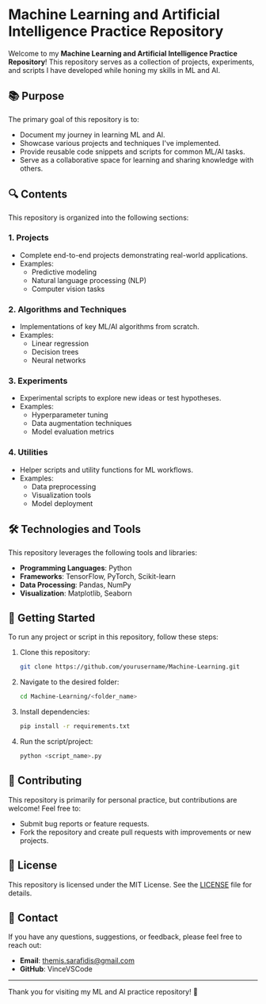 # Machine Learning and Artificial Intelligence Practice Repository

Welcome to my **Machine Learning and Artificial Intelligence Practice Repository**! This repository serves as a collection of projects, experiments, and scripts I have developed while honing my skills in ML and AI.

## 📚 Purpose

The primary goal of this repository is to:

- Document my journey in learning ML and AI.
- Showcase various projects and techniques I've implemented.
- Provide reusable code snippets and scripts for common ML/AI tasks.
- Serve as a collaborative space for learning and sharing knowledge with others.

## 🔍 Contents

This repository is organized into the following sections:

### 1. **Projects**

- Complete end-to-end projects demonstrating real-world applications.
- Examples:
  - Predictive modeling
  - Natural language processing (NLP)
  - Computer vision tasks

### 2. **Algorithms and Techniques**

- Implementations of key ML/AI algorithms from scratch.
- Examples:
  - Linear regression
  - Decision trees
  - Neural networks

### 3. **Experiments**

- Experimental scripts to explore new ideas or test hypotheses.
- Examples:
  - Hyperparameter tuning
  - Data augmentation techniques
  - Model evaluation metrics

### 4. **Utilities**

- Helper scripts and utility functions for ML workflows.
- Examples:
  - Data preprocessing
  - Visualization tools
  - Model deployment

## 🛠️ Technologies and Tools

This repository leverages the following tools and libraries:

- **Programming Languages**: Python
- **Frameworks**: TensorFlow, PyTorch, Scikit-learn
- **Data Processing**: Pandas, NumPy
- **Visualization**: Matplotlib, Seaborn

## 🚀 Getting Started

To run any project or script in this repository, follow these steps:

1. Clone this repository:
   ```bash
   git clone https://github.com/yourusername/Machine-Learning.git
   ```
2. Navigate to the desired folder:
   ```bash
   cd Machine-Learning/<folder_name>
   ```
3. Install dependencies:
   ```bash
   pip install -r requirements.txt
   ```
4. Run the script/project:
   ```bash
   python <script_name>.py
   ```

## 🤝 Contributing

This repository is primarily for personal practice, but contributions are welcome! Feel free to:

- Submit bug reports or feature requests.
- Fork the repository and create pull requests with improvements or new projects.

## 📜 License

This repository is licensed under the MIT License. See the [LICENSE](LICENSE.txt) file for details.

## 📧 Contact

If you have any questions, suggestions, or feedback, please feel free to reach out:

- **Email**: themis.sarafidis@gmail.com
- **GitHub**: VinceVSCode

---

Thank you for visiting my ML and AI practice repository! 🚀
